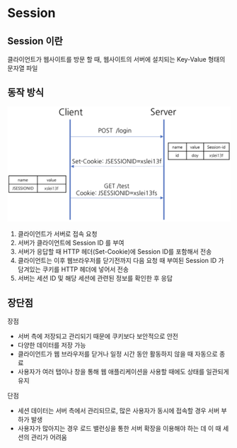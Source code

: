 # Session

## Session 이란

클라이언트가 웹사이트를 방문 할 때, 웹사이트의 서버에 설치되는 Key-Value 형태의 문자열 파일

## 동작 방식

![session1](session1.png)

1. 클라이언트가 서버로 접속 요청
2. 서버가 클라이언트에 Session ID 를 부여
3. 서버가 응답할 때 HTTP 헤더(Set-Cookie)에 Session ID를 포함해서 전송
4. 클라이언트는 이후 웹브라우저를 닫기전까지 다음 요청 때 부여된 Session ID 가 담겨있는 쿠키를 HTTP 헤더에 넣어서 전송
5. 서버는 세션 ID 및 해당 세션에 관련된 정보를 확인한 후 응답

## 장단점

장점
- 서버 측에 저장되고 관리되기 때문에 쿠키보다 보안적으로 안전
- 다양한 데이터를 저장 가능
- 클라이언트가 웹 브라우저를 닫거나 일정 시간 동안 활동하지 않을 때 자동으로 종료
- 사용자가 여러 탭이나 창을 통해 웹 애플리케이션을 사용할 때에도 상태를 일관되게 유지

단점
- 세션 데이터는 서버 측에서 관리되므로, 많은 사용자가 동시에 접속할 경우 서버 부하가 발생
- 사용자가 많아지는 경우 로드 밸런싱을 통한 서버 확장을 이용해야 하는 데 이 때 세션의 관리가 어려움
